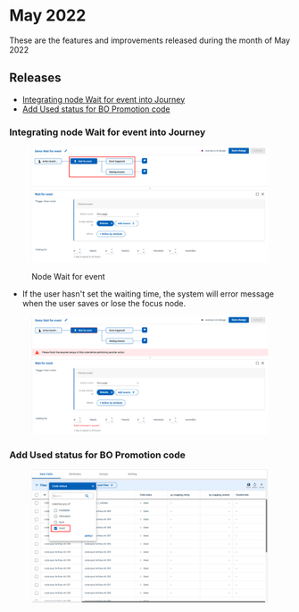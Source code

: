 # May 2022

These are the features and improvements released during the month of May 2022

## Releases

* [Integrating node Wait for event into Journey](https://app.gitbook.com/s/mECwNqMNUmu6OXHSYgDv/release-notes/2022/may-2022-release-note#integrating-node-wait-for-event-into-journey)
* [Add Used status for BO Promotion code](https://app.gitbook.com/s/mECwNqMNUmu6OXHSYgDv/release-notes/2022/may-2022-release-note#add-used-status-for-bo-promotion-code)

### Integrating node Wait for event into Journey

<figure><img src="../../.gitbook/assets/image (1636).png" alt=""><figcaption><p>Node Wait for event</p></figcaption></figure>

* If the user hasn't set the waiting time, the system will error message when the user saves or lose the focus node.

<figure><img src="../../.gitbook/assets/image (609).png" alt=""><figcaption></figcaption></figure>

### Add Used status for BO Promotion code

<figure><img src="../../.gitbook/assets/image (996).png" alt=""><figcaption></figcaption></figure>
